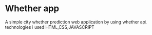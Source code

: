 # Whether app
A simple city whether prediction web application by using whether api. technologies i used HTML,CSS,JAVASCRIPT
